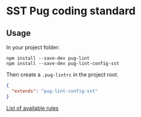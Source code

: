 # SST Pug coding standard

## Usage

In your project folder:

```
npm install --save-dev pug-lint
npm install --save-dev pug-lint-config-sst
```

Then create a `.pug-lintrc` in the project root.

```json
{ 
  "extends": "pug-lint-config-sst"
}
```

[List of available rules](https://github.com/pugjs/pug-lint/blob/master/docs/rules.md)
